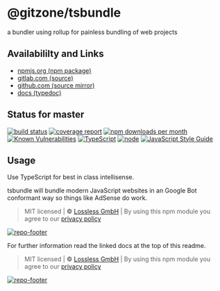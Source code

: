 # @gitzone/tsbundle
a bundler using rollup for painless bundling of web projects

## Availabililty and Links
* [npmjs.org (npm package)](https://www.npmjs.com/package/@gitzone/tsbundle)
* [gitlab.com (source)](https://gitlab.com/gitzone/tsbundle)
* [github.com (source mirror)](https://github.com/gitzone/tsbundle)
* [docs (typedoc)](https://gitzone.gitlab.io/tsbundle/)

## Status for master
[![build status](https://gitlab.com/gitzone/tsbundle/badges/master/build.svg)](https://gitlab.com/gitzone/tsbundle/commits/master)
[![coverage report](https://gitlab.com/gitzone/tsbundle/badges/master/coverage.svg)](https://gitlab.com/gitzone/tsbundle/commits/master)
[![npm downloads per month](https://img.shields.io/npm/dm/@gitzone/tsbundle.svg)](https://www.npmjs.com/package/@gitzone/tsbundle)
[![Known Vulnerabilities](https://snyk.io/test/npm/@gitzone/tsbundle/badge.svg)](https://snyk.io/test/npm/@gitzone/tsbundle)
[![TypeScript](https://img.shields.io/badge/TypeScript->=%203.x-blue.svg)](https://nodejs.org/dist/latest-v10.x/docs/api/)
[![node](https://img.shields.io/badge/node->=%2010.x.x-blue.svg)](https://nodejs.org/dist/latest-v10.x/docs/api/)
[![JavaScript Style Guide](https://img.shields.io/badge/code%20style-prettier-ff69b4.svg)](https://prettier.io/)

## Usage

Use TypeScript for best in class intellisense.

tsbundle will bundle modern JavaScript websites in an Google Bot conformant way so things like AdSense do work.

> MIT licensed | **&copy;** [Lossless GmbH](https://lossless.gmbh)
> | By using this npm module you agree to our [privacy policy](https://lossless.gmbH/privacy.html)

[![repo-footer](https://gitzone.gitlab.io/assets/repo-footer.svg)](https://maintainedby.lossless.com)

For further information read the linked docs at the top of this readme.

> MIT licensed | **&copy;** [Lossless GmbH](https://lossless.gmbh)
| By using this npm module you agree to our [privacy policy](https://lossless.gmbH/privacy)

[![repo-footer](https://lossless.gitlab.io/publicrelations/repofooter.svg)](https://maintainedby.lossless.com)

